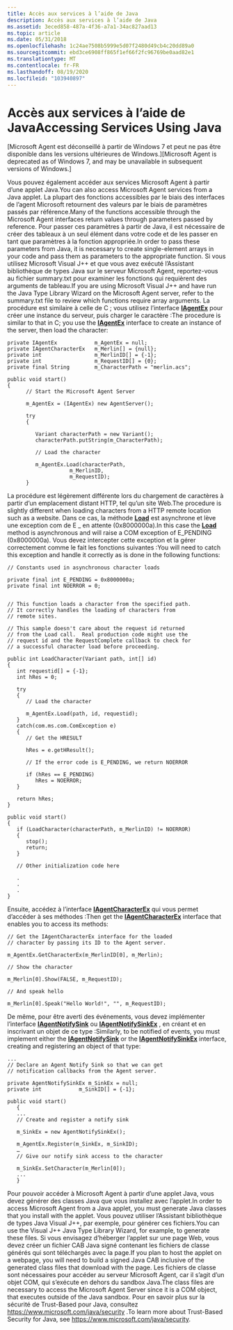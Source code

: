 ```yaml
---
title: Accès aux services à l’aide de Java
description: Accès aux services à l’aide de Java
ms.assetid: 3eced858-487a-4f36-a7a1-34ac827aad13
ms.topic: article
ms.date: 05/31/2018
ms.openlocfilehash: 1c24ae7508b5999e5d07f2480d49cb4c20dd89a0
ms.sourcegitcommit: ebd3ce6908ff865f1ef66f2fc96769be0aad82e1
ms.translationtype: MT
ms.contentlocale: fr-FR
ms.lasthandoff: 08/19/2020
ms.locfileid: "103940897"
---
```

# <a name="accessing-services-using-java"></a><span data-ttu-id="9ad9c-103">Accès aux services à l’aide de Java</span><span class="sxs-lookup"><span data-stu-id="9ad9c-103">Accessing Services Using Java</span></span>

<span data-ttu-id="9ad9c-104">\[Microsoft Agent est déconseillé à partir de Windows 7 et peut ne pas être disponible dans les versions ultérieures de Windows.\]</span><span class="sxs-lookup"><span data-stu-id="9ad9c-104">\[Microsoft Agent is deprecated as of Windows 7, and may be unavailable in subsequent versions of Windows.\]</span></span>

<span data-ttu-id="9ad9c-105">Vous pouvez également accéder aux services Microsoft Agent à partir d’une applet Java.</span><span class="sxs-lookup"><span data-stu-id="9ad9c-105">You can also access Microsoft Agent services from a Java applet.</span></span> <span data-ttu-id="9ad9c-106">La plupart des fonctions accessibles par le biais des interfaces de l’agent Microsoft retournent des valeurs par le biais de paramètres passés par référence.</span><span class="sxs-lookup"><span data-stu-id="9ad9c-106">Many of the functions accessible through the Microsoft Agent interfaces return values through parameters passed by reference.</span></span> <span data-ttu-id="9ad9c-107">Pour passer ces paramètres à partir de Java, il est nécessaire de créer des tableaux à un seul élément dans votre code et de les passer en tant que paramètres à la fonction appropriée.</span><span class="sxs-lookup"><span data-stu-id="9ad9c-107">In order to pass these parameters from Java, it is necessary to create single-element arrays in your code and pass them as parameters to the appropriate function.</span></span> <span data-ttu-id="9ad9c-108">Si vous utilisez Microsoft Visual J++ et que vous avez exécuté l’Assistant bibliothèque de types Java sur le serveur Microsoft Agent, reportez-vous au fichier summary.txt pour examiner les fonctions qui requièrent des arguments de tableau.</span><span class="sxs-lookup"><span data-stu-id="9ad9c-108">If you are using Microsoft Visual J++ and have run the Java Type Library Wizard on the Microsoft Agent server, refer to the summary.txt file to review which functions require array arguments.</span></span> <span data-ttu-id="9ad9c-109">La procédure est similaire à celle de C ; vous utilisez l’interface [**IAgentEx**](https://www.bing.com/search?q=**IAgentEx**) pour créer une instance du serveur, puis charger le caractère :</span><span class="sxs-lookup"><span data-stu-id="9ad9c-109">The procedure is similar to that in C; you use the [**IAgentEx**](https://www.bing.com/search?q=**IAgentEx**) interface to create an instance of the server, then load the character:</span></span>


```
private IAgentEx            m_AgentEx = null;
private IAgentCharacterEx   m_Merlin[] = {null};
private int                 m_MerlinID[] = {-1};
private int                 m_RequestID[] = {0};
private final String        m_CharacterPath = "merlin.acs";

public void start()
{
      // Start the Microsoft Agent Server

      m_AgentEx = (IAgentEx) new AgentServer();

      try
      {

         Variant characterPath = new Variant();
         characterPath.putString(m_CharacterPath);

         // Load the character

         m_AgentEx.Load(characterPath,
                    m_MerlinID,
                    m_RequestID);
      }
```



<span data-ttu-id="9ad9c-110">La procédure est légèrement différente lors du chargement de caractères à partir d’un emplacement distant HTTP, tel qu’un site Web.</span><span class="sxs-lookup"><span data-stu-id="9ad9c-110">The procedure is slightly different when loading characters from a HTTP remote location such as a website.</span></span> <span data-ttu-id="9ad9c-111">Dans ce cas, la méthode [**Load**](/previous-versions/visualstudio/foxpro/h1tx7zt1(v=vs.71)) est asynchrone et lève une exception com de E \_ en attente (0x8000000a).</span><span class="sxs-lookup"><span data-stu-id="9ad9c-111">In this case the [**Load**](/previous-versions/visualstudio/foxpro/h1tx7zt1(v=vs.71)) method is asynchronous and will raise a COM exception of E\_PENDING (0x8000000a).</span></span> <span data-ttu-id="9ad9c-112">Vous devez intercepter cette exception et la gérer correctement comme le fait les fonctions suivantes :</span><span class="sxs-lookup"><span data-stu-id="9ad9c-112">You will need to catch this exception and handle it correctly as is done in the following functions:</span></span>


```
// Constants used in asynchronous character loads

private final int E_PENDING = 0x8000000a;
private final int NOERROR = 0;


// This function loads a character from the specified path.
// It correctly handles the loading of characters from
// remote sites.

// This sample doesn't care about the request id returned
// from the Load call.  Real production code might use the
// request id and the RequestComplete callback to check for
// a successful character load before proceeding.

public int LoadCharacter(Variant path, int[] id)
{
   int requestid[] = {-1};
   int hRes = 0;

   try
   {
      // Load the character

      m_AgentEx.Load(path, id, requestid);
   }
   catch(com.ms.com.ComException e)
   {
      // Get the HRESULT

      hRes = e.getHResult();
      
      // If the error code is E_PENDING, we return NOERROR

      if (hRes == E_PENDING)
         hRes = NOERROR;
   }

   return hRes;
}

public void start()
{
   if (LoadCharacter(characterPath, m_MerlinID) != NOERROR)
   {
      stop();
      return;
   }

   // Other initialization code here

   .
   .
   .
}
```



<span data-ttu-id="9ad9c-113">Ensuite, accédez à l’interface [**IAgentCharacterEx**](https://www.bing.com/search?q=**IAgentCharacterEx**) qui vous permet d’accéder à ses méthodes :</span><span class="sxs-lookup"><span data-stu-id="9ad9c-113">Then get the [**IAgentCharacterEx**](https://www.bing.com/search?q=**IAgentCharacterEx**) interface that enables you to access its methods:</span></span>


```
// Get the IAgentCharacterEx interface for the loaded
// character by passing its ID to the Agent server.

m_AgentEx.GetCharacterEx(m_MerlinID[0], m_Merlin);

// Show the character

m_Merlin[0].Show(FALSE, m_RequestID);

// And speak hello

m_Merlin[0].Speak("Hello World!", "", m_RequestID);
```



<span data-ttu-id="9ad9c-114">De même, pour être averti des événements, vous devez implémenter l’interface [**IAgentNotifySink**](https://www.bing.com/search?q=**IAgentNotifySink**) ou [**IAgentNotifySinkEx**](https://www.bing.com/search?q=**IAgentNotifySinkEx**) , en créant et en inscrivant un objet de ce type :</span><span class="sxs-lookup"><span data-stu-id="9ad9c-114">Similarly, to be notified of events, you must implement either the [**IAgentNotifySink**](https://www.bing.com/search?q=**IAgentNotifySink**) or the [**IAgentNotifySinkEx**](https://www.bing.com/search?q=**IAgentNotifySinkEx**) interface, creating and registering an object of that type:</span></span>


```
...
// Declare an Agent Notify Sink so that we can get
// notification callbacks from the Agent server.

private AgentNotifySinkEx m_SinkEx = null;
private int            m_SinkID[] = {-1};

public void start()
   {
   ...
   // Create and register a notify sink

   m_SinkEx = new AgentNotifySinkEx();

   m_AgentEx.Register(m_SinkEx, m_SinkID);
   …
   // Give our notify sink access to the character

   m_SinkEx.SetCharacter(m_Merlin[0]);
   ...
   }
```



<span data-ttu-id="9ad9c-115">Pour pouvoir accéder à Microsoft Agent à partir d’une applet Java, vous devez générer des classes Java que vous installez avec l’applet.</span><span class="sxs-lookup"><span data-stu-id="9ad9c-115">In order to access Microsoft Agent from a Java applet, you must generate Java classes that you install with the applet.</span></span> <span data-ttu-id="9ad9c-116">Vous pouvez utiliser l’Assistant bibliothèque de types Java Visual J++, par exemple, pour générer ces fichiers.</span><span class="sxs-lookup"><span data-stu-id="9ad9c-116">You can use the Visual J++ Java Type Library Wizard, for example, to generate these files.</span></span> <span data-ttu-id="9ad9c-117">Si vous envisagez d’héberger l’applet sur une page Web, vous devez créer un fichier CAB Java signé contenant les fichiers de classe générés qui sont téléchargés avec la page.</span><span class="sxs-lookup"><span data-stu-id="9ad9c-117">If you plan to host the applet on a webpage, you will need to build a signed Java CAB inclusive of the generated class files that download with the page.</span></span> <span data-ttu-id="9ad9c-118">Les fichiers de classe sont nécessaires pour accéder au serveur Microsoft Agent, car il s’agit d’un objet COM, qui s’exécute en dehors du sandbox Java.</span><span class="sxs-lookup"><span data-stu-id="9ad9c-118">The class files are necessary to access the Microsoft Agent Server since it is a COM object, that executes outside of the Java sandbox.</span></span> <span data-ttu-id="9ad9c-119">Pour en savoir plus sur la sécurité de Trust-Based pour Java, consultez <https://www.microsoft.com/java/security> .</span><span class="sxs-lookup"><span data-stu-id="9ad9c-119">To learn more about Trust-Based Security for Java, see <https://www.microsoft.com/java/security>.</span></span>

 

 